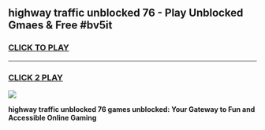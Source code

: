 
## highway traffic unblocked 76 - Play Unblocked Gmaes & Free #bv5it
<h3>
<a href="https://news.freeplayer.one?title=highway_traffic_unblocked_76&ref=24F">CLICK TO PLAY</a></h3>
<hr>

<h3>
<a href="https://news.freeplayer.one?title=highway_traffic_unblocked_76&ref=24F">CLICK 2 PLAY</a>
  
</h3>

<a href="https://news.freeplayer.one?title=highway_traffic_unblocked_76&ref=24F/"><img src="https://clearcache.store/games.png"></a>


**highway traffic unblocked 76 games unblocked: Your Gateway to Fun and Accessible Online Gaming**
